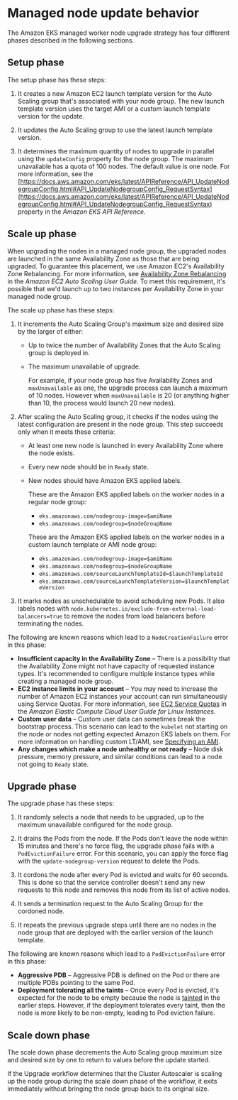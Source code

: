 # Managed node update behavior<a name="managed-node-update-behavior"></a>

The Amazon EKS managed worker node upgrade strategy has four different phases described in the following sections\.

## Setup phase<a name="managed-node-update-set-up"></a>

The setup phase has these steps:

1. It creates a new Amazon EC2 launch template version for the Auto Scaling group that's associated with your node group\. The new launch template version uses the target AMI or a custom launch template version for the update\.

1. It updates the Auto Scaling group to use the latest launch template version\.

1. It determines the maximum quantity of nodes to upgrade in parallel using the `updateConfig` property for the node group\. The maximum unavailable has a quota of 100 nodes\. The default value is one node\. For more information, see the [https://docs.aws.amazon.com/eks/latest/APIReference/API_UpdateNodegroupConfig.html#API_UpdateNodegroupConfig_RequestSyntax](https://docs.aws.amazon.com/eks/latest/APIReference/API_UpdateNodegroupConfig.html#API_UpdateNodegroupConfig_RequestSyntax) property in the *Amazon EKS API Reference*\.

## Scale up phase<a name="managed-node-update-scale-up"></a>

When upgrading the nodes in a managed node group, the upgraded nodes are launched in the same Availability Zone as those that are being upgraded\. To guarantee this placement, we use Amazon EC2's Availability Zone Rebalancing\. For more information, see [Availability Zone Rebalancing](https://docs.aws.amazon.com/autoscaling/ec2/userguide/auto-scaling-benefits.html#AutoScalingBehavior.InstanceUsage) in the *Amazon EC2 Auto Scaling User Guide*\. To meet this requirement, it's possible that we'd launch up to two instances per Availability Zone in your managed node group\.

The scale up phase has these steps:

1. It increments the Auto Scaling Group's maximum size and desired size by the larger of either:
   + Up to twice the number of Availability Zones that the Auto Scaling group is deployed in\.
   + The maximum unavailable of upgrade\.

     For example, if your node group has five Availability Zones and `maxUnavailable` as one, the upgrade process can launch a maximum of 10 nodes\. However when `maxUnavailable` is 20 \(or anything higher than 10, the process would launch 20 new nodes\)\.

1. After scaling the Auto Scaling group, it checks if the nodes using the latest configuration are present in the node group\. This step succeeds only when it meets these criteria:
   + At least one new node is launched in every Availability Zone where the node exists\.
   + Every new node should be in `Ready` state\.
   + New nodes should have Amazon EKS applied labels\.

     These are the Amazon EKS applied labels on the worker nodes in a regular node group:
     + `eks.amazonaws.com/nodegroup-image=$amiName`
     + `eks.amazonaws.com/nodegroup=$nodeGroupName`

     These are the Amazon EKS applied labels on the worker nodes in a custom launch template or AMI node group:
     + `eks.amazonaws.com/nodegroup-image=$amiName`
     + `eks.amazonaws.com/nodegroup=$nodeGroupName`
     + `eks.amazonaws.com/sourceLaunchTemplateId=$launchTemplateId`
     + `eks.amazonaws.com/sourceLaunchTemplateVersion=$launchTemplateVersion`

1. It marks nodes as unschedulable to avoid scheduling new Pods\. It also labels nodes with `node.kubernetes.io/exclude-from-external-load-balancers=true` to remove the nodes from load balancers before terminating the nodes\.

The following are known reasons which lead to a `NodeCreationFailure` error in this phase:
+ **Insufficient capacity in the Availability Zone** – There is a possibility that the Availability Zone might not have capacity of requested instance types\. It's recommended to configure multiple instance types while creating a managed node group\.
+ **EC2 instance limits in your account** – You may need to increase the number of Amazon EC2 instances your account can run simultaneously using Service Quotas\. For more information, see [EC2 Service Quotas](https://docs.aws.amazon.com/AWSEC2/latest/UserGuide/ec2-resource-limits.html) in the *Amazon Elastic Compute Cloud User Guide for Linux Instances*\.
+ **Custom user data** – Custom user data can sometimes break the bootstrap process\. This scenario can lead to the `kubelet` not starting on the node or nodes not getting expected Amazon EKS labels on them\. For more information on handling custom LT/AMI, see [Specifying an AMI](launch-templates.md#launch-template-custom-ami)\.
+ **Any changes which make a node unhealthy or not ready** – Node disk pressure, memory pressure, and similar conditions can lead to a node not going to `Ready` state\.

## Upgrade phase<a name="managed-node-update-upgrade"></a>

The upgrade phase has these steps:

1. It randomly selects a node that needs to be upgraded, up to the maximum unavailable configured for the node group\.

1. It drains the Pods from the node\. If the Pods don't leave the node within 15 minutes and there's no force flag, the upgrade phase fails with a `PodEvictionFailure` error\. For this scenario, you can apply the force flag with the `update-nodegroup-version` request to delete the Pods\.

1. It cordons the node after every Pod is evicted and waits for 60 seconds\. This is done so that the service controller doesn't send any new requests to this node and removes this node from its list of active nodes\.

1. It sends a termination request to the Auto Scaling Group for the cordoned node\.

1. It repeats the previous upgrade steps until there are no nodes in the node group that are deployed with the earlier version of the launch template\.

The following are known reasons which lead to a `PodEvictionFailure` error in this phase:
+ **Aggressive PDB** – Aggressive PDB is defined on the Pod or there are multiple PDBs pointing to the same Pod\.
+ **Deployment tolerating all the taints** – Once every Pod is evicted, it's expected for the node to be empty because the node is [tainted](https://kubernetes.io/docs/concepts/scheduling-eviction/taint-and-toleration/) in the earlier steps\. However, if the deployment tolerates every taint, then the node is more likely to be non\-empty, leading to Pod eviction failure\.

## Scale down phase<a name="managed-node-update-scale-down"></a>

The scale down phase decrements the Auto Scaling group maximum size and desired size by one to return to values before the update started\.

If the Upgrade workflow determines that the Cluster Autoscaler is scaling up the node group during the scale down phase of the workflow, it exits immediately without bringing the node group back to its original size\.